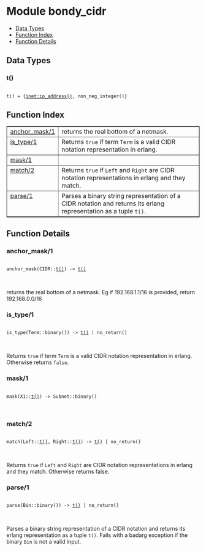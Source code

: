 

# Module bondy_cidr #
* [Data Types](#types)
* [Function Index](#index)
* [Function Details](#functions)

<a name="types"></a>

## Data Types ##




### <a name="type-t">t()</a> ###


<pre><code>
t() = {<a href="inet.md#type-ip_address">inet:ip_address()</a>, non_neg_integer()}
</code></pre>

<a name="index"></a>

## Function Index ##


<table width="100%" border="1" cellspacing="0" cellpadding="2" summary="function index"><tr><td valign="top"><a href="#anchor_mask-1">anchor_mask/1</a></td><td>returns the real bottom of a netmask.</td></tr><tr><td valign="top"><a href="#is_type-1">is_type/1</a></td><td>Returns <code>true</code> if term <code>Term</code> is a valid CIDR notation representation in
erlang.</td></tr><tr><td valign="top"><a href="#mask-1">mask/1</a></td><td></td></tr><tr><td valign="top"><a href="#match-2">match/2</a></td><td>Returns <code>true</code> if <code>Left</code> and <code>Right</code> are CIDR notation representations
in erlang and they match.</td></tr><tr><td valign="top"><a href="#parse-1">parse/1</a></td><td>Parses a binary string representation of a CIDR notation and returns its
erlang representation as a tuple <code>t()</code>.</td></tr></table>


<a name="functions"></a>

## Function Details ##

<a name="anchor_mask-1"></a>

### anchor_mask/1 ###

<pre><code>
anchor_mask(CIDR::<a href="#type-t">t()</a>) -&gt; <a href="#type-t">t()</a>
</code></pre>
<br />

returns the real bottom of a netmask. Eg if 192.168.1.1/16 is
provided, return 192.168.0.0/16

<a name="is_type-1"></a>

### is_type/1 ###

<pre><code>
is_type(Term::binary()) -&gt; <a href="#type-t">t()</a> | no_return()
</code></pre>
<br />

Returns `true` if term `Term` is a valid CIDR notation representation in
erlang. Otherwise returns `false`.

<a name="mask-1"></a>

### mask/1 ###

<pre><code>
mask(X1::<a href="#type-t">t()</a>) -&gt; Subnet::binary()
</code></pre>
<br />

<a name="match-2"></a>

### match/2 ###

<pre><code>
match(Left::<a href="#type-t">t()</a>, Right::<a href="#type-t">t()</a>) -&gt; <a href="#type-t">t()</a> | no_return()
</code></pre>
<br />

Returns `true` if `Left` and `Right` are CIDR notation representations
in erlang and they match. Otherwise returns false.

<a name="parse-1"></a>

### parse/1 ###

<pre><code>
parse(Bin::binary()) -&gt; <a href="#type-t">t()</a> | no_return()
</code></pre>
<br />

Parses a binary string representation of a CIDR notation and returns its
erlang representation as a tuple `t()`.
Fails with a badarg exception if the binary `Bin` is not a valid input.

